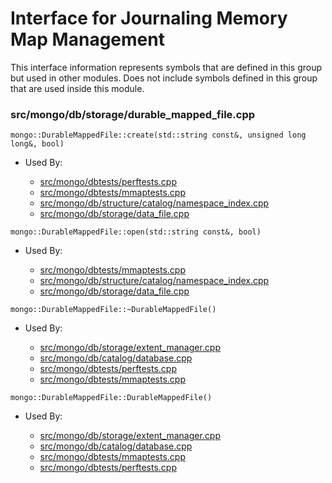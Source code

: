 
# Interface for Journaling Memory Map Management
This interface information represents symbols that are defined in this group but used in other modules.  Does not include symbols defined in this group that are used inside this module.

### src/mongo/db/storage/durable\_mapped\_file.cpp

<div></div>

    mongo::DurableMappedFile::create(std::string const&, unsigned long long&, bool)

- Used By:

    - [src/mongo/dbtests/perftests.cpp](../../../../tests/unit\_tests)
    - [src/mongo/dbtests/mmaptests.cpp](../../../../tests/unit\_tests)
    - [src/mongo/db/structure/catalog/namespace\_index.cpp](../../../../storage/storage\_layer\_structure)
    - [src/mongo/db/storage/data\_file.cpp](../../../../storage/data\_files)

<div></div>

    mongo::DurableMappedFile::open(std::string const&, bool)

- Used By:

    - [src/mongo/dbtests/mmaptests.cpp](../../../../tests/unit\_tests)
    - [src/mongo/db/structure/catalog/namespace\_index.cpp](../../../../storage/storage\_layer\_structure)
    - [src/mongo/db/storage/data\_file.cpp](../../../../storage/data\_files)

<div></div>

    mongo::DurableMappedFile::~DurableMappedFile()

- Used By:

    - [src/mongo/db/storage/extent\_manager.cpp](../../../../storage/storage\_layer\_structure)
    - [src/mongo/db/catalog/database.cpp](../../../../storage/storage\_layer\_structure)
    - [src/mongo/dbtests/perftests.cpp](../../../../tests/unit\_tests)
    - [src/mongo/dbtests/mmaptests.cpp](../../../../tests/unit\_tests)

<div></div>

    mongo::DurableMappedFile::DurableMappedFile()

- Used By:

    - [src/mongo/db/storage/extent\_manager.cpp](../../../../storage/storage\_layer\_structure)
    - [src/mongo/db/catalog/database.cpp](../../../../storage/storage\_layer\_structure)
    - [src/mongo/dbtests/mmaptests.cpp](../../../../tests/unit\_tests)
    - [src/mongo/dbtests/perftests.cpp](../../../../tests/unit\_tests)
